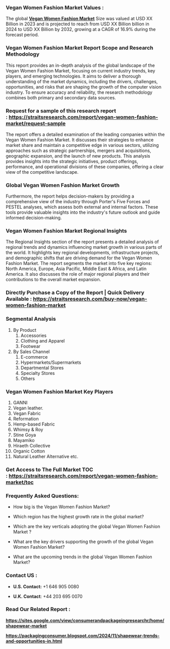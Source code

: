 <h3>Vegan Women Fashion Market Values :&nbsp;</h3>
<div class="">
<div class="" dir="" data-message-author-role="" data-message-id="" data-message-model-slug="">
<div class="">
<div class="">
<p>The global&nbsp;<strong><a href="https://straitsresearch.com/report/vegan-women-fashion-market">Vegan Women Fashion Market</a></strong> Size was valued at&nbsp;USD XX Billion in 2023&nbsp;and is projected to reach from&nbsp;USD XX Billion&nbsp;billion in 2024&nbsp;to&nbsp;USD XX Billion by 2032, growing at a&nbsp;CAGR of 16.9%&nbsp;during the forecast period.</p>
<h3>Vegan Women Fashion Market Report Scope and Research Methodology</h3>
<p>This report provides an in-depth analysis of the global landscape of the Vegan Women Fashion Market, focusing on current industry trends, key players, and emerging technologies. It aims to deliver a thorough understanding of the market dynamics, including the drivers, challenges, opportunities, and risks that are shaping the growth of the computer vision industry. To ensure accuracy and reliability, the research methodology combines both primary and secondary data sources.</p>
<h3><strong>Request for a sample of this research report :&nbsp;<a href="https://straitsresearch.com/report/vegan-women-fashion-market/request-sample">https://straitsresearch.com/report/vegan-women-fashion-market/request-sample</a>&nbsp;</strong></h3>
<p>The report offers a detailed examination of the leading companies within the Vegan Women Fashion Market. It discusses their strategies to enhance market share and maintain a competitive edge in various sectors, utilizing approaches such as strategic partnerships, mergers and acquisitions, geographic expansion, and the launch of new products. This analysis provides insights into the strategic initiatives, product offerings, performance, and operational divisions of these companies, offering a clear view of the competitive landscape.</p>
<h3>Global Vegan Women Fashion Market Growth</h3>
<p>Furthermore, the report helps decision-makers by providing a comprehensive view of the industry through Porter's Five Forces and PESTEL analyses, which assess both external and internal factors. These tools provide valuable insights into the industry's future outlook and guide informed decision-making.</p>
<h3>Vegan Women Fashion Market Regional Insights</h3>
<p>The Regional Insights section of the report presents a detailed analysis of regional trends and dynamics influencing market growth in various parts of the world. It highlights key regional developments, infrastructure projects, and demographic shifts that are driving demand for the Vegan Women Fashion Market. The report segments the market into five key regions: North America, Europe, Asia Pacific, Middle East &amp; Africa, and Latin America. It also discusses the role of major regional players and their contributions to the overall market expansion.</p>
<h3><strong>Directly Purchase a Copy of the Report | Quick Delivery Available :&nbsp;<a href="https://straitsresearch.com/buy-now/vegan-women-fashion-market">https://straitsresearch.com/buy-now/vegan-women-fashion-market</a>&nbsp;</strong></h3>
<h3>Segmental Analysis</h3>
<ol>
<li>By Product
<ol>
<li>Accessories</li>
<li>Clothing and Apparel</li>
<li>Footwear</li>
</ol>
</li>
<li>By Sales Channel
<ol>
<li>E-commerce</li>
<li>Hypermarkets/Supermarkets</li>
<li>Departmental Stores</li>
<li>Specialty Stores</li>
<li>Others</li>
</ol>
</li>
</ol>
<h3>Vegan Women Fashion Market Key Players</h3>
<ol>
<li>GANNI</li>
<li>Vegan leather.</li>
<li>Vegan Fabric</li>
<li>Reformation</li>
<li>Hemp-based Fabric</li>
<li>Whimsy &amp; Roy</li>
<li>Stine Goya</li>
<li>Mayamiko</li>
<li>Hiraeth Collective</li>
<li>Organic Cotton</li>
<li>Natural Leather Alternative etc.</li>
</ol>
<h3><strong>Get Access to The Full Market&nbsp;TOC :&nbsp;<a href="https://straitsresearch.com/report/vegan-women-fashion-market/toc">https://straitsresearch.com/report/vegan-women-fashion-market/toc</a>&nbsp;&nbsp;</strong></h3>
<h3><strong>Frequently Asked Questions:</strong></h3>
</div>
</div>
</div>
</div>
<div class="">
<ul>
<li class="">How big is the Vegan Women Fashion Market?</li>
</ul>
<div class="">
<ul>
<li class="">Which region has the highest growth rate in the global market?</li>
</ul>
<div class="">
<ul>
<li class="">Which are the key verticals adopting the global Vegan Women Fashion Market ?</li>
</ul>
<div class="">
<ul>
<li class="">What are the key drivers supporting the growth of the global Vegan Women Fashion Market?</li>
</ul>
<div class="">
<ul>
<li class="">What are the upcoming trends in the global Vegan Women Fashion Market?</li>
</ul>
<h3><strong>Contact US :&nbsp;</strong></h3>
<ul>
<li><strong>U.S. Contact:</strong>&nbsp;+1 646 905 0080</li>
</ul>
<ul>
<li><strong>U.K. Contact</strong>: +44 203 695 0070</li>
</ul>
<h3><strong>Read Our Related Report :</strong>&nbsp;</h3>
<p><strong><a href="https://sites.google.com/view/consumerandpackageingresearchr/home/shapewear-market">https://sites.google.com/view/consumerandpackageingresearchr/home/shapewear-market</a></strong></p>
<p><strong><a href="https://packagingconsumer.blogspot.com/2024/11/shapewear-trends-and-opportunities-in.html">https://packagingconsumer.blogspot.com/2024/11/shapewear-trends-and-opportunities-in.html</a></strong></p>
</div>
</div>
</div>
</div>
</div>
